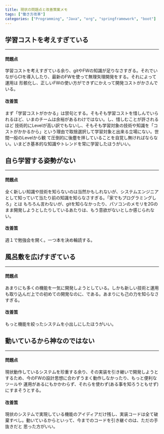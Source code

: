 ```yaml
---
title: 現状の問題点と改善策案メモ
tags: ["働き方改革"]
categories: ["Programming", "Java", "org", "springframework", "boot"]
---
```


## 学習コストを考えすぎている
***
#### 問題点
学習コストを考えすぎている余り、gitやFWの知識が足りなさすぎる。それでいながらCIを導入したり、最新のFWを使って無理矢理開発をする。それによって運用は
形骸化し、正しいFWの使い方ができずにかえって開発コストがかさんでいる。

#### 改善策
まず「学習コストがかかる」は禁句とする。そもそも学習コストを惜しんでいられるほど、いまのチームは余裕があるわけではない。し、惜しむことが許されるほど
技術的にLevelが高い訳でもないし、そもそも学習対象の技術や知識を「コストがかかるから」という理由で取捨選択して学習対象と出来る立場にない。世間一般のLevelから観
て圧倒的に後塵を拝していることを自覚し無ければならない。いまどき基本的な知識やトレンドを常に学習したほうがいい。

## 自ら学習する姿勢がない
***
#### 問題点
全く新しい知識や技術を知らないのは当然かもしれないが、システムエンジニアとして知っていて当たり前の知識を知らなさすぎる。「家でもプログラミングしろ」とは
もちろん言わないが、gitを知らなかったり、パソコンのメモリを2Gのまま開発しようとしたりしているあたりは、もう意欲がないとしか感じられない。

#### 改善策
週１で勉強会を開く。一つ本を決め輪読する。

## 風呂敷を広げすぎている
***
#### 問題点
あまりにも多くの機能を一気に開発しようとしている。しかも新しい技術と運用も取り込んだ上での初めての開発なのに、である。あまりにも己の力を知らなさすぎる。

#### 改善策
もっと機能を絞ったシステムを小出しにしたほうがいい。

## 動いているから神なのではない
***
#### 問題点
現状動作しているシステムを珍重する余り、その実装を引き継いで開発しようとするため、今のFWの設計思想に合わずうまく動作しなかったり、もっと便利なツールや
運用があるにもかかわらず、それらを使わず(ある事を知ろうともせず)にすまそうとする。

#### 改善策
現状のシステムで実現している機能のアイディアだけ残し、実装コードは全て破棄すべし。動いているからといって、今までのコードを引き継ぐのは、ただの手抜きだと
思った方がいい。
